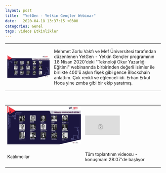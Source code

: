 ```yaml
---
layout: post
title:  "YetGen - Yetkin Gençler Webinar"
date:   2020-04-18 13:37:15 +0300
categories: Genel
tags: videos Etkinlikler
---
```


<table><tr><td style="width:30%">
   <img src="/assets/yetgen_3.jpg">
</td>
<td style="width:70%">
<p>
Mehmet Zorlu Vakfı ve Mef Üniversitesi tarafından düzenlenen YetGen - Yetkin Gençler programının 18 Nisan 2020'deki "Teknoloji Okur Yazarlığı Eğitimi" webinarında birbirinden değerli isimler ile birlikte 400'ü aşkın fişek gibi gence Blockchain anlattım. Çok renkli ve eğlenceli idi. Erhan Erkut Hoca yine zımba gibi bir ekip yaratmış. 
</p>
</td></tr></table>

&nbsp;

<table><tr><td style="width:50%">
<img src="/assets/yetgen_2.jpg">
</td>
<td style="width:70%">
<iframe width="112" height="63" src="https://www.youtube.com/embed/tFMYrUdCcJ0?t=1687" frameborder="0" allowfullscreen></iframe></td>
   </td></tr>
<tr><td style="width:50%">
<p>
Katılımcılar
</p></td>
<td style="width:70%">
<p>
Tüm toplantının videosu - konuşmam 28:07'de başlıyor</p>
</td></tr>
</table>

